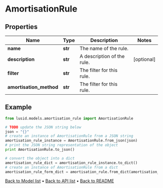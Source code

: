 # AmortisationRule


## Properties
Name | Type | Description | Notes
------------ | ------------- | ------------- | -------------
**name** | **str** | The name of the rule. | 
**description** | **str** | A description of the rule. | [optional] 
**filter** | **str** | The filter for this rule. | 
**amortisation_method** | **str** | The filter for this rule. | 

## Example

```python
from lusid.models.amortisation_rule import AmortisationRule

# TODO update the JSON string below
json = "{}"
# create an instance of AmortisationRule from a JSON string
amortisation_rule_instance = AmortisationRule.from_json(json)
# print the JSON string representation of the object
print AmortisationRule.to_json()

# convert the object into a dict
amortisation_rule_dict = amortisation_rule_instance.to_dict()
# create an instance of AmortisationRule from a dict
amortisation_rule_form_dict = amortisation_rule.from_dict(amortisation_rule_dict)
```
[Back to Model list](../README.md#documentation-for-models) &#8226; [Back to API list](../README.md#documentation-for-api-endpoints) &#8226; [Back to README](../README.md)


